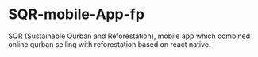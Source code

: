 # SQR-mobile-App-fp
SQR (Sustainable Qurban and Reforestation), mobile app which combined online qurban selling with reforestation based on react native.
